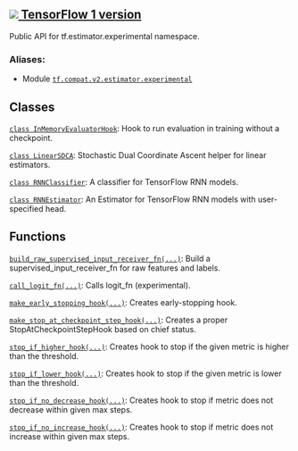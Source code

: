 [ ![](https://tensorflow.google.cn/images/tf_logo_32px.png) TensorFlow 1
version](/versions/r1.15/api_docs/python/tf/estimator/experimental)  
---  
  
Public API for tf.estimator.experimental namespace.

### Aliases:

  * Module [`tf.compat.v2.estimator.experimental`](/api_docs/python/tf/estimator/experimental)

## Classes

[`class
InMemoryEvaluatorHook`](https://tensorflow.google.cn/api_docs/python/tf/estimator/experimental/InMemoryEvaluatorHook):
Hook to run evaluation in training without a checkpoint.

[`class
LinearSDCA`](https://tensorflow.google.cn/api_docs/python/tf/estimator/experimental/LinearSDCA):
Stochastic Dual Coordinate Ascent helper for linear estimators.

[`class
RNNClassifier`](https://tensorflow.google.cn/api_docs/python/tf/estimator/experimental/RNNClassifier):
A classifier for TensorFlow RNN models.

[`class
RNNEstimator`](https://tensorflow.google.cn/api_docs/python/tf/estimator/experimental/RNNEstimator):
An Estimator for TensorFlow RNN models with user-specified head.

## Functions

[`build_raw_supervised_input_receiver_fn(...)`](https://tensorflow.google.cn/api_docs/python/tf/estimator/experimental/build_raw_supervised_input_receiver_fn):
Build a supervised_input_receiver_fn for raw features and labels.

[`call_logit_fn(...)`](https://tensorflow.google.cn/api_docs/python/tf/estimator/experimental/call_logit_fn):
Calls logit_fn (experimental).

[`make_early_stopping_hook(...)`](https://tensorflow.google.cn/api_docs/python/tf/estimator/experimental/make_early_stopping_hook):
Creates early-stopping hook.

[`make_stop_at_checkpoint_step_hook(...)`](https://tensorflow.google.cn/api_docs/python/tf/estimator/experimental/make_stop_at_checkpoint_step_hook):
Creates a proper StopAtCheckpointStepHook based on chief status.

[`stop_if_higher_hook(...)`](https://tensorflow.google.cn/api_docs/python/tf/estimator/experimental/stop_if_higher_hook):
Creates hook to stop if the given metric is higher than the threshold.

[`stop_if_lower_hook(...)`](https://tensorflow.google.cn/api_docs/python/tf/estimator/experimental/stop_if_lower_hook):
Creates hook to stop if the given metric is lower than the threshold.

[`stop_if_no_decrease_hook(...)`](https://tensorflow.google.cn/api_docs/python/tf/estimator/experimental/stop_if_no_decrease_hook):
Creates hook to stop if metric does not decrease within given max steps.

[`stop_if_no_increase_hook(...)`](https://tensorflow.google.cn/api_docs/python/tf/estimator/experimental/stop_if_no_increase_hook):
Creates hook to stop if metric does not increase within given max steps.

